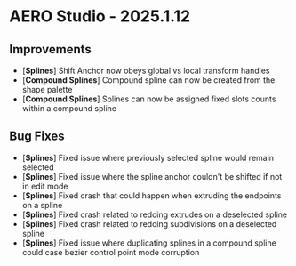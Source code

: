# AERO Studio - 2025.1.12

## Improvements

- [**Splines**] Shift Anchor now obeys global vs local transform handles
- [**Compound Splines**] Compound spline can now be created from the shape palette
- [**Compound Splines**] Splines can now be assigned fixed slots counts within a compound spline

## Bug Fixes

- [**Splines**] Fixed issue where previously selected spline would remain selected
- [**Splines**] Fixed issue where the spline anchor couldn't be shifted if not in edit mode
- [**Splines**] Fixed crash that could happen when extruding the endpoints on a spline
- [**Splines**] Fixed crash related to redoing extrudes on a deselected spline
- [**Splines**] Fixed crash related to redoing subdivisions on a deselected spline
- [**Splines**] Fixed issue where duplicating splines in a compound spline could case bezier control point mode corruption